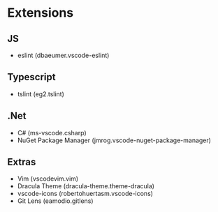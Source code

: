 # Extensions

## JS
* eslint (dbaeumer.vscode-eslint)

## Typescript
* tslint (eg2.tslint)

## .Net
* C# (ms-vscode.csharp)
* NuGet Package Manager (jmrog.vscode-nuget-package-manager)

## Extras
* Vim (vscodevim.vim)
* Dracula Theme (dracula-theme.theme-dracula)
* vscode-icons (robertohuertasm.vscode-icons)
* Git Lens (eamodio.gitlens)
